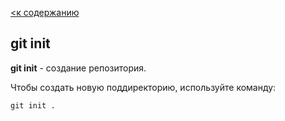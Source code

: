 [<к содержанию](readme.md)

## git init

**git init** - создание репозитория.

Чтобы создать новую поддиректорию, используйте команду:

```
git init .
```
